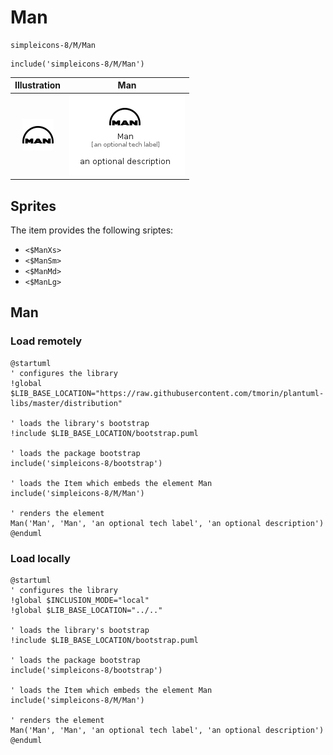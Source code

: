 # Man


```text
simpleicons-8/M/Man
```

```text
include('simpleicons-8/M/Man')
```



| Illustration | Man |
| :---: | :---: |
| ![illustration for Illustration](../../simpleicons-8/M/Man.png) | ![illustration for Man](../../simpleicons-8/M/Man.Local.png) |



## Sprites
The item provides the following sriptes:

- `<$ManXs>`
- `<$ManSm>`
- `<$ManMd>`
- `<$ManLg>`





## Man

### Load remotely
```plantuml
@startuml
' configures the library
!global $LIB_BASE_LOCATION="https://raw.githubusercontent.com/tmorin/plantuml-libs/master/distribution"

' loads the library's bootstrap
!include $LIB_BASE_LOCATION/bootstrap.puml

' loads the package bootstrap
include('simpleicons-8/bootstrap')

' loads the Item which embeds the element Man
include('simpleicons-8/M/Man')

' renders the element
Man('Man', 'Man', 'an optional tech label', 'an optional description')
@enduml
```

### Load locally
```plantuml
@startuml
' configures the library
!global $INCLUSION_MODE="local"
!global $LIB_BASE_LOCATION="../.."

' loads the library's bootstrap
!include $LIB_BASE_LOCATION/bootstrap.puml

' loads the package bootstrap
include('simpleicons-8/bootstrap')

' loads the Item which embeds the element Man
include('simpleicons-8/M/Man')

' renders the element
Man('Man', 'Man', 'an optional tech label', 'an optional description')
@enduml
```

